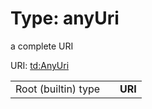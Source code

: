 
# Type: anyUri

a complete URI

URI: [td:AnyUri](https://www.w3.org/2019/wot/td#AnyUri)

|  |  |  |
| --- | --- | --- |
| Root (builtin) type | | **URI** |
